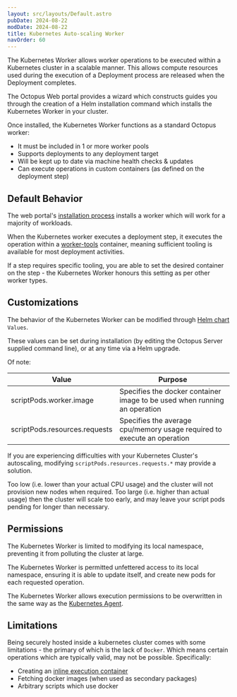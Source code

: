 ```yaml
---
layout: src/layouts/Default.astro
pubDate: 2024-08-22
modDate: 2024-08-22
title: Kubernetes Auto-scaling Worker
navOrder: 60
---
```

The Kubernetes Worker allows worker operations to be executed within a Kubernetes cluster in a scalable manner.
This allows compute resources used during the execution of a Deployment process are released
when the Deployment completes.

The Octopus Web portal provides a wizard which constructs guides you through the creation of a Helm installation command
which installs the Kubernetes Worker in your cluster.

Once installed, the Kubernetes Worker functions as a standard Octopus worker:
* It must be included in 1 or more worker pools
* Supports deployments to any deployment target
* Will be kept up to date via machine health checks & updates
* Can execute operations in custom containers (as defined on the deployment step)

## Default Behavior
The web portal's [installation process](/docs/infrastructure/workers#installing-a-kubernetes-worker) installs a worker which will work for a majority of workloads.

When the Kubernetes worker executes a deployment step, it executes the operation within a [worker-tools](https://hub.docker.com/r/octopusdeploy/worker-tools) container,
meaning sufficient tooling is available for most deployment activities.

If a step requires specific tooling, you are able to set the desired container on the step - the Kubernetes
Worker honours this setting as per other worker types.

## Customizations
The behavior of the Kubernetes Worker can be modified through [Helm chart](https://github.com/OctopusDeploy/helm-charts/tree/main/charts/kubernetes-agent) `Values`.

These values can be set during installation (by editing the Octopus Server supplied command line), or at any time via a Helm upgrade.

Of note:

| Value | Purpose                                                                   |
| --- |---------------------------------------------------------------------------|
| scriptPods.worker.image | Specifies the docker container image to be used when running an operation |
| scriptPods.resources.requests | Specifies the average cpu/memory usage required to execute an operation |

If you are experiencing difficulties with your Kubernetes Cluster's autoscaling, modifying `scriptPods.resources.requests.*`
may provide a solution.

Too low (i.e. lower than your actual CPU usage) and the cluster will not provision new nodes when required.
Too large (i.e. higher than actual usage) then the cluster will scale too early, and may leave your script
pods pending for longer than necessary.

## Permissions
The Kubernetes Worker is limited to modifying its local namespace, preventing it from polluting the cluster at large.

The Kubernetes Worker is permitted unfettered access to its local namespace, ensuring it is able to update itself, and
create new pods for each requested operation.

The Kubernetes Worker allows execution permissions to be overwritten in the same way as the [Kubernetes Agent](/docs/kubernetes/targets/kubernetes-agent/permissions).

## Limitations
Being securely hosted inside a kubernetes cluster comes with some limitations - the primary of which is the lack of `Docker`.
Which means certain operations which are typically valid, may not be possible.
Specifically:
* Creating an [inline execution container](../../projects/steps/execution-containers-for-workers#inline-execution-containers) 
* Fetching docker images (when used as secondary packages)
* Arbitrary scripts which use docker
